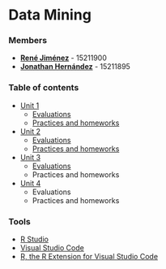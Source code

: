 # Data Mining

### Members
 * **[René Jiménez](https://github.com/diazdesandi)** - 15211900
 * **[Jonathan Hernández](https://github.com/Rexfor)** - 15211895

### Table of contents
* [Unit 1](https://github.com/diazdesandi/datamining/tree/Unit-1)
  * [Evaluations](https://github.com/diazdesandi/datamining/tree/Unit-1/Unit%201/Evaluations)
  * [Practices and homeworks](https://github.com/diazdesandi/datamining/tree/Unit-1/Unit%201/Practices%20and%20homeworks)
* [Unit 2](https://github.com/diazdesandi/datamining/tree/Unit-2/Unit%202)
  * [Evaluations](https://github.com/diazdesandi/datamining/tree/Unit-2/Unit%202/Evaluations)
  * [Practices and homeworks](https://github.com/diazdesandi/datamining/tree/Unit-2/Unit%202/Practices%20and%20homeworks)
* [Unit 3](https://github.com/diazdesandi/datamining/tree/Unit-3)
   * [Evaluations](https://github.com/diazdesandi/datamining/tree/Unit-3/Unit%203/Evaluations)
   * Practices and homeworks
* [Unit 4](https://github.com/diazdesandi/datamining/tree/Unit-4)
  * Evaluations
  * Practices and homeworks

### Tools
* [R Studio](https://rstudio.com/)
* [Visual Studio Code](https://code.visualstudio.com/)
* [R, the R Extension for Visual Studio Code](https://marketplace.visualstudio.com/items?itemName=Ikuyadeu.r)
